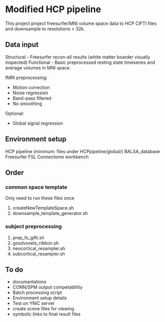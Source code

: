 # Modified HCP pipeline
This project project freesurfer/MNI volume space data to HCP CIFTI files and downsample to resolutions < 32k.

## Data input
Structural - Freesurfer recon-all results (white matter boarder visually inspected)
Functional - Basic preprocessed resting state timeseries and average volumes in MNI space. 

fMRI preprocessing:
 - Motion correction
 - Noise regression
 - Band-pass filtered
 - No smoothing

Optional: 
 - Global signal regression

## Environment setup
HCP pipeline (minimum: files under HCPpipeline/global/)
BALSA_database
Freesurfer
FSL
Connectome workbench

## Order
### common space template
Only need to run these files once
1. createNewTemplateSpace.sh
2. downsample_template_generator.sh

### subject preprocessing
1. prep_fs_gifti.sh
2. goodvoxels_ribbon.sh
3. neocortical_resampler.sh
4. subcortical_resampler.sh

## To do
 - documantations
 - CONN/SPM output competablility
 - Batch processing script
 - Environment setup details
 - Test on YNiC server
 - create scene files for viewing
 - symbolic links to final result files